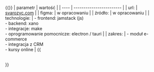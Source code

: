 ---
---
{{<table class="mono">}}
| parametr | wartość |
| ---- | ------------------------ |
| url: | <a href="https://www.svarozyc.com" target="_blank">svarozyc.com</a> |
| figma: | w opracowaniu |
| źródło: | w opracowaniu |
| technologie: | - frontend: jamstack (js)<br>- backend: xano<br>- integracje: make<br>- oprogramowanie pomocnicze: electron / tauri |
| zakres: | - moduł e-commerce<br>- integracja z CRM<br>- kursy online |
{{</table>}}